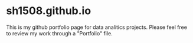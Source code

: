# sh1508.github.io
This is my github portfolio page for data analitics projects. Please feel free to review my work through a "Portfolio" file.
